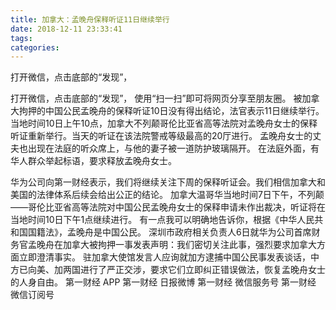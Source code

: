 ```yaml
---
title: 加拿大：孟晚舟保释听证11日继续举行
date: 2018-12-11 23:33:41
tags: 
categories: 
---
```

打开微信，点击底部的“发现”，
<!-- more -->
打开微信，点击底部的“发现”，
使用“扫一扫”即可将网页分享至朋友圈。
被加拿大拘押的中国公民孟晚舟的保释听证10日没有得出结论，法官表示11日继续举行。
当地时间10日上午10点，加拿大不列颠哥伦比亚省高等法院对孟晚舟女士的保释听证重新举行。当天的听证在该法院警戒等级最高的20厅进行。
孟晚舟女士的丈夫也出现在法庭的听众席上，与他的妻子被一道防护玻璃隔开。
在法庭外面，有华人群众举起标语，要求释放孟晚舟女士。
 
 
华为公司向第一财经表示，我们将继续关注下周的保释听证会。我们相信加拿大和美国的法律体系后续会给出公正的结论。
加拿大温哥华当地时间7日下午，不列颠——哥伦比亚省高等法院对中国公民孟晚舟女士的保释申请未作出裁决，听证将在当地时间10日下午1点继续进行。
有一点我可以明确地告诉你，根据《中华人民共和国国籍法》，孟晚舟是中国公民。
深圳市政府相关负责人6日就华为公司首席财务官孟晚舟在加拿大被拘押一事发表声明：我们密切关注此事，强烈要求加拿大方面立即澄清事实。
驻加拿大使馆发言人应询就加方逮捕中国公民事发表谈话，中方已向美、加两国进行了严正交涉，要求它们立即纠正错误做法，恢复孟晚舟女士的人身自由。
第一财经
APP
第一财经
日报微博
第一财经
微信服务号
第一财经
微信订阅号
